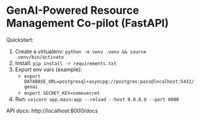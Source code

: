 # GenAI-Powered Resource Management Co-pilot (FastAPI)

Quickstart:

1. Create a virtualenv: `python -m venv .venv && source .venv/bin/activate`
2. Install: `pip install -r requirements.txt`
3. Export env vars (example):
   - `export DATABASE_URL=postgresql+asyncpg://postgres:pass@localhost:5432/genai`
   - `export SECRET_KEY=somesecret`
4. Run: `uvicorn app.main:app --reload --host 0.0.0.0 --port 8000`

API docs: http://localhost:8000/docs
